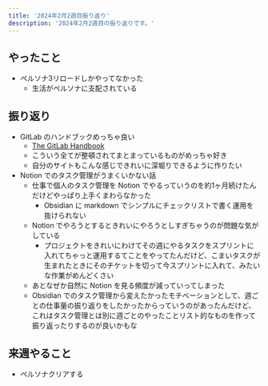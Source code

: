 ```yaml
---
title: '2024年2月2週目振り返り'
description: '2024年2月2週目の振り返りです。'
---
```


## やったこと

- ペルソナ3リロードしかやってなかった
  - 生活がペルソナに支配されている

## 振り返り

- GitLab のハンドブックめっちゃ良い
  - [The GitLab Handbook](https://handbook.gitlab.com/)
  - こういう全てが整頓されてまとまっているものがめっちゃ好き
  - 自分のサイトもこんな感じできれいに深堀りできるように作りたい
- Notion でのタスク管理がうまくいかない話
  - 仕事で個人のタスク管理を Notion でやるっていうのを約1ヶ月続けたんだけどやっぱり上手くまわらなかった
    - Obsidian に markdown でシンプルにチェックリストで書く運用を抜けられない
  - Notion でやろうとするときれいにやろうとしすぎちゃうのが問題な気がしている
    - プロジェクトをきれいにわけてその週にやるタスクをスプリントに入れてちゃっと運用するてことをやってたんだけど、こまいタスクが生まれたときにそのチケットを切って今スプリントに入れて、みたいな作業がめんどくさい
  - あとなぜか自然に Notion を見る頻度が減っていってしまった
  - Obsidian でのタスク管理から変えたかったモチベーションとして、週ごとの仕事量の振り返りをしたかったからっていうのがあったんだけど、これはタスク管理とは別に週ごとのやったことリスト的なものを作って振り返ったりするのが良いかもな

## 来週やること

- ペルソナクリアする
